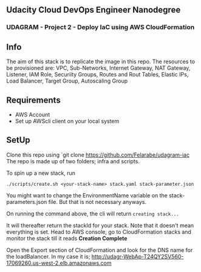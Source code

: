 ## Udacity Cloud DevOps Engineer Nanodegree
### UDAGRAM - Project 2 - Deploy IaC using AWS CloudFormation

## Info
The aim of this stack is to replicate the image in this repo. The resources to be provisioned are:
VPC, Sub-Networks, Internet Gateway, NAT Gateway, Listener, IAM Role, Securiity Groups, Routes and Rout Tables,  Elastic IPs, Load Balancer, Target Group, Autoscaling Group

## Requirements
* AWS Account
* Set up AWScli client on your local system

## SetUp
Clone this repo using `git clone https://github.com/Felarabe/udagram-iac
The repo is made up of two folders; infra and scripts.

To spin up a new stack, run
```
./scripts/create.sh <your-stack-name> stack.yaml stack-parameter.json

```
You might want to change the EnvironmentName variable on the stack-parameters.json file.
But that is not necessary anyways.

On running the command above, the cli will return `creating stack...`

It will thereafter return the stackId for your stack. Note that it doesn't mean everything is set.
Head to AWS console, go to CloudFormation stacks and monitor the stack till it reads **Creation Complete**

Open the Export section of CloudFormation and look for the DNS name for the loadBalancer.
In my case it is; http://udagr-WebAp-T24QY2SV560-17069260.us-west-2.elb.amazonaws.com
